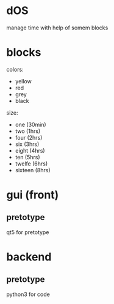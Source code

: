 # dOS
manage time with help of somem blocks

# blocks

colors:
- yellow
- red
- grey
- black

size:
- one (30min)
- two (1hrs)
- four (2hrs)
- six (3hrs)
- eight (4hrs)
- ten (5hrs)
- twelfe (6hrs)
- sixteen (8hrs)

# gui (front)

## pretotype
qt5 for pretotype

# backend

## pretotype
python3 for code

